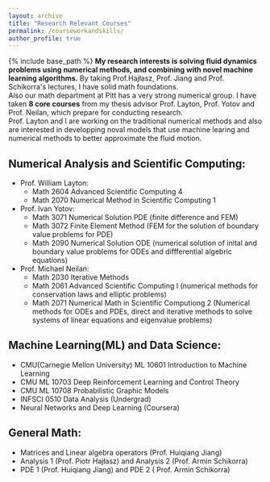 ```yaml
---
layout: archive
title: "Research Relevant Courses"
permalink: /courseworkandskills/
author_profile: true
---
```

{% include base_path %}
**My research interests is solving fluid dynamics problems using numerical methods, and combining with novel machine learning algorithms.** By taking Prof.Hajłasz, Prof. Jiang and Prof. Schikorra's lectures, I have solid math foundations. <br />
Also our math department at Pitt has a very strong numerical group. I have taken **8 core courses** from my thesis advisor Prof. Layton, Prof. Yotov and Prof. Neilan, which prepare for conducting research. <br />
Prof. Layton and I are working on the traditional numerical methods and also are interested in developping noval models that use machine learing and numerical methods to better approximate the fluid motion. <br />
## Numerical Analysis and Scientific Computing:
* Prof. William Layton: 
    * Math 2604 Advanced Scientific Computing 4
    * Math 2070 Numerical Method in Scientific Computing 1
* Prof. Ivan Yotov:
    * Math 3071 Numerical Solution PDE (finite difference and FEM)
    * Math 3072 Finite Element Method (FEM for the solution of boundary value problems for PDE)
    * Math 2090 Numerical Solution ODE (numerical solution of inital and boundary value problems for ODEs and diffferential algebric equations)
* Prof. Michael Neilan:
    * Math 2030 Iterative Methods
    * Math 2061 Advanced Scientific Computing I (numerical methods for conservation laws and elliptic problems)
    * Math 2071 Numerical Math in Scientific Computiong 2 (Numerical methods for ODEs and PDEs, direct and iterative methods to solve systems of linear equations and eigenvalue problems) 
    
## Machine Learning(ML) and Data Science:
* CMU(Carnegie Mellon University) ML 10601 Introduction to Machine Learning 
* CMU ML 10703 Deep Reinforcement Learning and Control Theory 
* CMU ML 10708 Probabilistic Graphic Models
* INFSCI 0510 Data Analysis (Undergrad)
* Neural Networks and Deep Learning (Coursera)

## General Math:
* Matrices and Linear algebra operators (Prof. Huiqiang Jiang)
* Analysis 1 (Prof. Piotr Hajłasz) and Analysis 2 (Prof. Armin Schikorra)
* PDE 1 (Prof. Huiqiang Jiang) and PDE 2 ( Prof. Armin Schikorra)
